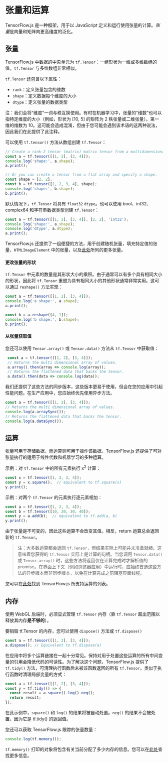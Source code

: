 # 张量和运算

TensorFlow.js 是一种框架，用于以 JavaScript 定义和运行使用张量的计算。*张量*是向量和矩阵向更高维度的泛化。

## 张量

TensorFlow.js 中数据的中央单元为 `tf.Tensor`：一组形状为一维或多维数组的值。`tf.Tensor` 与多维数组非常相似。

`tf.Tensor` 还包含以下属性：

- `rank`：定义张量包含的维数
- `shape`：定义数据每个维度的大小
- `dtype`：定义张量的数据类型

注：我们会将“维度”一词与秩互换使用。有时在机器学习中，张量的“维数”也可以指特定维度的大小（例如，形状为 [10, 5] 的矩阵为 2 秩张量或二维张量）。第一维的维数为 10。这可能会造成混淆，但由于您可能会遇到该术语的这两种说法，因此我们在此提供了此注释。

可以使用 `tf.tensor()` 方法从数组创建 `tf.Tensor`：

```js
// Create a rank-2 tensor (matrix) matrix tensor from a multidimensional array.
const a = tf.tensor([[1, 2], [3, 4]]);
console.log('shape:', a.shape);
a.print();

// Or you can create a tensor from a flat array and specify a shape.
const shape = [2, 2];
const b = tf.tensor([1, 2, 3, 4], shape);
console.log('shape:', b.shape);
b.print();
```

默认情况下，`tf.Tensor` 将具有 `float32` `dtype`。也可以使用 bool、int32、complex64 和字符串数据类型创建 `tf.Tensor`：

```js
const a = tf.tensor([[1, 2], [3, 4]], [2, 2], 'int32');
console.log('shape:', a.shape);
console.log('dtype', a.dtype);
a.print();
```

TensorFlow.js 还提供了一组便捷的方法，用于创建随机张量，填充特定值的张量、`HTMLImageElement` 中的张量，以及[此处](https://js.tensorflow.org/api/latest/#Tensors-Creation)所列的更多张量。

#### 更改张量的形状

`tf.Tensor` 中元素的数量是其形状大小的乘积。由于通常可以有多个具有相同大小的形状，因此将 `tf.Tensor` 重塑为具有相同大小的其他形状通常非常实用。这可以通过 `reshape()` 方法实现：

```js
const a = tf.tensor([[1, 2], [3, 4]]);
console.log('a shape:', a.shape);
a.print();

const b = a.reshape([4, 1]);
console.log('b shape:', b.shape);
b.print();
```

#### 从张量获取值

您还可以使用 `Tensor.array()` 或 `Tensor.data()` 方法从 `tf.Tensor` 中获取值：

```js
 const a = tf.tensor([[1, 2], [3, 4]]);
 // Returns the multi dimensional array of values.
 a.array().then(array => console.log(array));
 // Returns the flattened data that backs the tensor.
 a.data().then(data => console.log(data));
```

我们还提供了这些方法的同步版本，这些版本更易于使用，但会在您的应用中引起性能问题。在生产应用中，您应始终优先使用异步方法。

```js
const a = tf.tensor([[1, 2], [3, 4]]);
// Returns the multi dimensional array of values.
console.log(a.arraySync());
// Returns the flattened data that backs the tensor.
console.log(a.dataSync());
```

## 运算

张量可用于存储数据，而运算则可用于操作该数据。TensorFlow.js 还提供了可对张量执行的适用于线性代数和机器学习的多种运算。

示例：对 `tf.Tensor` 中的所有元素执行 x<sup>2</sup> 计算：

```js
const x = tf.tensor([1, 2, 3, 4]);
const y = x.square();  // equivalent to tf.square(x)
y.print();
```

示例：对两个 `tf.Tensor` 的元素执行逐元素相加：

```js
const a = tf.tensor([1, 2, 3, 4]);
const b = tf.tensor([10, 20, 30, 40]);
const y = a.add(b);  // equivalent to tf.add(a, b)
y.print();
```

由于张量是不可变的，因此这些运算不会改变其值。相反，return 运算总会返回新的 `tf.Tensor`。

> 注：大多数运算都会返回 `tf.Tensor`，但结果实际上可能并未准备就绪。这意味着您获得的 `tf.Tensor` 实际上是计算的句柄。当您调用 `Tensor.data()` 或 `Tensor.array()` 时，这些方法将返回仅在计算完成时才解析值的 promise。在界面上下文（例如浏览器应用）中运行时，应始终首选这些方法的异步版本而非同步版本，以免在计算完成之前阻塞界面线程。

您可以在[此处](https://js.tensorflow.org/api/latest/#Operations)找到 TensorFlow.js 所支持运算的列表。

## 内存

使用 WebGL 后端时，必须显式管理 `tf.Tensor` 内存（靠 `tf.Tensor` 超出范围以释放其内存**是不够的**）。

要销毁 tf.Tensor 的内存，您可以使用 `dispose()` 方法或 `tf.dispose()`

```js
const a = tf.tensor([[1, 2], [3, 4]]);
a.dispose(); // Equivalent to tf.dispose(a)
```

在应用中将多个运算链接在一起十分常见。保持对用于处置这些运算的所有中间变量的引用会降低代码的可读性。为了解决这个问题，TensorFlow.js 提供了 `tf.tidy()` 方法，可清理执行函数后未被该函数返回的所有 `tf.Tensor`，类似于执行函数时清理局部变量的方式：

```js
const a = tf.tensor([[1, 2], [3, 4]]);
const y = tf.tidy(() => {
  const result = a.square().log().neg();
  return result;
});
```

在此示例中，`square()` 和 `log()` 的结果将被自动处置。`neg()` 的结果不会被处置，因为它是 tf.tidy() 的返回值。

您还可以获取 TensorFlow.js 跟踪的张量数量：

```js
console.log(tf.memory());
```

`tf.memory()` 打印的对象将包含有关当前分配了多少内存的信息。您可以在[此处](https://js.tensorflow.org/api/latest/#memory)查找更多信息。
